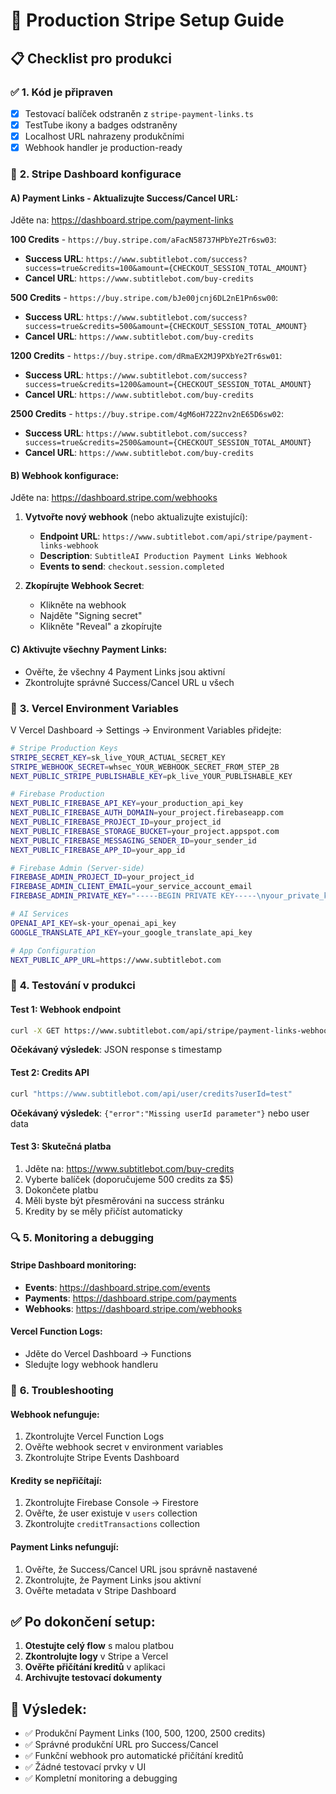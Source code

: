 # 🚀 Production Stripe Setup Guide

## 📋 **Checklist pro produkci**

### ✅ **1. Kód je připraven**
- [x] Testovací balíček odstraněn z `stripe-payment-links.ts`
- [x] TestTube ikony a badges odstraněny
- [x] Localhost URL nahrazeny produkčními
- [x] Webhook handler je production-ready

### 🔧 **2. Stripe Dashboard konfigurace**

#### **A) Payment Links - Aktualizujte Success/Cancel URL:**

Jděte na: https://dashboard.stripe.com/payment-links

**100 Credits** - `https://buy.stripe.com/aFacN58737HPbYe2Tr6sw03`:
- **Success URL**: `https://www.subtitlebot.com/success?success=true&credits=100&amount={CHECKOUT_SESSION_TOTAL_AMOUNT}`
- **Cancel URL**: `https://www.subtitlebot.com/buy-credits`

**500 Credits** - `https://buy.stripe.com/bJe00jcnj6DL2nE1Pn6sw00`:
- **Success URL**: `https://www.subtitlebot.com/success?success=true&credits=500&amount={CHECKOUT_SESSION_TOTAL_AMOUNT}`
- **Cancel URL**: `https://www.subtitlebot.com/buy-credits`

**1200 Credits** - `https://buy.stripe.com/dRmaEX2MJ9PXbYe2Tr6sw01`:
- **Success URL**: `https://www.subtitlebot.com/success?success=true&credits=1200&amount={CHECKOUT_SESSION_TOTAL_AMOUNT}`
- **Cancel URL**: `https://www.subtitlebot.com/buy-credits`

**2500 Credits** - `https://buy.stripe.com/4gM6oH72Z2nv2nE65D6sw02`:
- **Success URL**: `https://www.subtitlebot.com/success?success=true&credits=2500&amount={CHECKOUT_SESSION_TOTAL_AMOUNT}`
- **Cancel URL**: `https://www.subtitlebot.com/buy-credits`

#### **B) Webhook konfigurace:**

Jděte na: https://dashboard.stripe.com/webhooks

1. **Vytvořte nový webhook** (nebo aktualizujte existující):
   - **Endpoint URL**: `https://www.subtitlebot.com/api/stripe/payment-links-webhook`
   - **Description**: `SubtitleAI Production Payment Links Webhook`
   - **Events to send**: `checkout.session.completed`

2. **Zkopírujte Webhook Secret**:
   - Klikněte na webhook
   - Najděte "Signing secret"
   - Klikněte "Reveal" a zkopírujte

#### **C) Aktivujte všechny Payment Links:**
- Ověřte, že všechny 4 Payment Links jsou aktivní
- Zkontrolujte správné Success/Cancel URL u všech

### 🔑 **3. Vercel Environment Variables**

V Vercel Dashboard → Settings → Environment Variables přidejte:

```bash
# Stripe Production Keys
STRIPE_SECRET_KEY=sk_live_YOUR_ACTUAL_SECRET_KEY
STRIPE_WEBHOOK_SECRET=whsec_YOUR_WEBHOOK_SECRET_FROM_STEP_2B
NEXT_PUBLIC_STRIPE_PUBLISHABLE_KEY=pk_live_YOUR_PUBLISHABLE_KEY

# Firebase Production
NEXT_PUBLIC_FIREBASE_API_KEY=your_production_api_key
NEXT_PUBLIC_FIREBASE_AUTH_DOMAIN=your_project.firebaseapp.com
NEXT_PUBLIC_FIREBASE_PROJECT_ID=your_project_id
NEXT_PUBLIC_FIREBASE_STORAGE_BUCKET=your_project.appspot.com
NEXT_PUBLIC_FIREBASE_MESSAGING_SENDER_ID=your_sender_id
NEXT_PUBLIC_FIREBASE_APP_ID=your_app_id

# Firebase Admin (Server-side)
FIREBASE_ADMIN_PROJECT_ID=your_project_id
FIREBASE_ADMIN_CLIENT_EMAIL=your_service_account_email
FIREBASE_ADMIN_PRIVATE_KEY="-----BEGIN PRIVATE KEY-----\nyour_private_key\n-----END PRIVATE KEY-----\n"

# AI Services
OPENAI_API_KEY=sk-your_openai_api_key
GOOGLE_TRANSLATE_API_KEY=your_google_translate_api_key

# App Configuration
NEXT_PUBLIC_APP_URL=https://www.subtitlebot.com
```

### 🧪 **4. Testování v produkci**

#### **Test 1: Webhook endpoint**
```bash
curl -X GET https://www.subtitlebot.com/api/stripe/payment-links-webhook
```
**Očekávaný výsledek**: JSON response s timestamp

#### **Test 2: Credits API**
```bash
curl "https://www.subtitlebot.com/api/user/credits?userId=test"
```
**Očekávaný výsledek**: `{"error":"Missing userId parameter"}` nebo user data

#### **Test 3: Skutečná platba**
1. Jděte na: https://www.subtitlebot.com/buy-credits
2. Vyberte balíček (doporučujeme 500 credits za $5)
3. Dokončete platbu
4. Měli byste být přesměrováni na success stránku
5. Kredity by se měly přičíst automaticky

### 🔍 **5. Monitoring a debugging**

#### **Stripe Dashboard monitoring:**
- **Events**: https://dashboard.stripe.com/events
- **Payments**: https://dashboard.stripe.com/payments
- **Webhooks**: https://dashboard.stripe.com/webhooks

#### **Vercel Function Logs:**
- Jděte do Vercel Dashboard → Functions
- Sledujte logy webhook handleru

### 🚨 **6. Troubleshooting**

#### **Webhook nefunguje:**
1. Zkontrolujte Vercel Function Logs
2. Ověřte webhook secret v environment variables
3. Zkontrolujte Stripe Events Dashboard

#### **Kredity se nepřičítají:**
1. Zkontrolujte Firebase Console → Firestore
2. Ověřte, že user existuje v `users` collection
3. Zkontrolujte `creditTransactions` collection

#### **Payment Links nefungují:**
1. Ověřte, že Success/Cancel URL jsou správně nastavené
2. Zkontrolujte, že Payment Links jsou aktivní
3. Ověřte metadata v Stripe Dashboard

## ✅ **Po dokončení setup:**

1. **Otestujte celý flow** s malou platbou
2. **Zkontrolujte logy** v Stripe a Vercel
3. **Ověřte přičítání kreditů** v aplikaci
4. **Archivujte testovací dokumenty**

## 🎯 **Výsledek:**

- ✅ Produkční Payment Links (100, 500, 1200, 2500 credits)
- ✅ Správné produkční URL pro Success/Cancel
- ✅ Funkční webhook pro automatické přičítání kreditů
- ✅ Žádné testovací prvky v UI
- ✅ Kompletní monitoring a debugging

